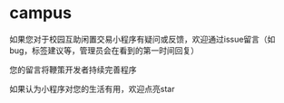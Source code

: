 # campus

如果您对于校园互助闲置交易小程序有疑问或反馈，欢迎通过issue留言（如bug，标签建议等，管理员会在看到的第一时间回复）

您的留言将鞭策开发者持续完善程序

如果认为小程序对您的生活有用，欢迎点亮star
